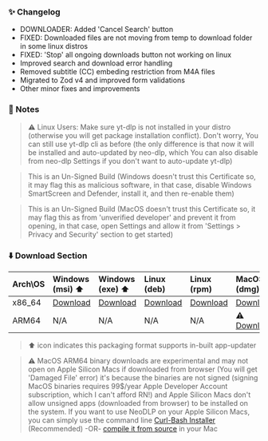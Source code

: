 ### ✨ Changelog

- DOWNLOADER: Added 'Cancel Search' button
- FIXED: Downloaded files are not moving from temp to download folder in some linux distros
- FIXED: 'Stop' all ongoing downloads button not working on linux
- Improved search and download error handling
- Removed subtitle (CC) embeding restriction from M4A files
- Migrated to Zod v4 and improved form validations
- Other minor fixes and improvements

### 📝 Notes

> ⚠️ Linux Users: Make sure yt-dlp is not installed in your distro (otherwise you will get package installation conflict). Don't worry, You can still use yt-dlp cli as before (the only difference is that now it will be installed and auto-updated by neo-dlp, which You can also disable from neo-dlp Settings if you don't want to auto-update yt-dlp)

> This is an Un-Signed Build (Windows doesn't trust this Certificate so, it may flag this as malicious software, in that case, disable Windows SmartScreen and Defender, install it, and then re-enable them)

> This is an Un-Signed Build (MacOS doesn't trust this Certificate so, it may flag this as from 'unverified developer' and prevent it from opening, in that case, open Settings and allow it from 'Settings > Privacy and Security' section to get started)

### ⬇️ Download Section

| Arch\OS | Windows (msi) ⬆️ | Windows (exe) ⬆️ | Linux (deb) | Linux (rpm) | MacOS (dmg) ⬆️ | MacOS (app) ⬆️ |
| :---- | :---- | :---- | :---- | :---- | :---- | :---- |
| x86_64 | [Download](https://github.com/neosubhamoy/neodlp/releases/download/<release_tag>/NeoDLP_<version>_x64_en-US.msi) | [Download](https://github.com/neosubhamoy/neodlp/releases/download/<release_tag>/NeoDLP_<version>_x64-setup.exe) | [Download](https://github.com/neosubhamoy/neodlp/releases/download/<release_tag>/NeoDLP_<version>_amd64.deb) | [Download](https://github.com/neosubhamoy/neodlp/releases/download/<release_tag>/NeoDLP-<version>-1.x86_64.rpm) | [Download](https://github.com/neosubhamoy/neodlp/releases/download/<release_tag>/NeoDLP_<version>_x64.dmg) | [Download](https://github.com/neosubhamoy/neodlp/releases/download/<release_tag>/NeoDLP_x64.app.tar.gz) |
| ARM64 | N/A | N/A | N/A | N/A | ⚠️ [Download](https://github.com/neosubhamoy/neodlp/releases/download/<release_tag>/NeoDLP_<version>_aarch64.dmg) | ⚠️ [Download](https://github.com/neosubhamoy/neodlp/releases/download/<release_tag>/NeoDLP_aarch64.app.tar.gz) |

> ⬆️ icon indicates this packaging format supports in-built app-updater

> ⚠️ MacOS ARM64 binary downloads are experimental and may not open on Apple Silicon Macs if downloaded from browser (You will get 'Damaged File' error) it's because the binaries are not signed (signing MacOS binaries requires 99$/year Apple Developer Account subscription, which I can't afford RN!) and Apple Silicon Macs don't allow unsigned apps (downloaded from browser) to be installed on the system. If you want to use NeoDLP on your Apple Silicon Macs, you can simply use the command line [Curl-Bash Installer](https://neodlp.neosubhamoy.com/download) (Recommended) -OR- [compile it from source](https://github.com/neosubhamoy/neodlp?tab=readme-ov-file#%EF%B8%8F-contributing--building-from-source) in your Mac
